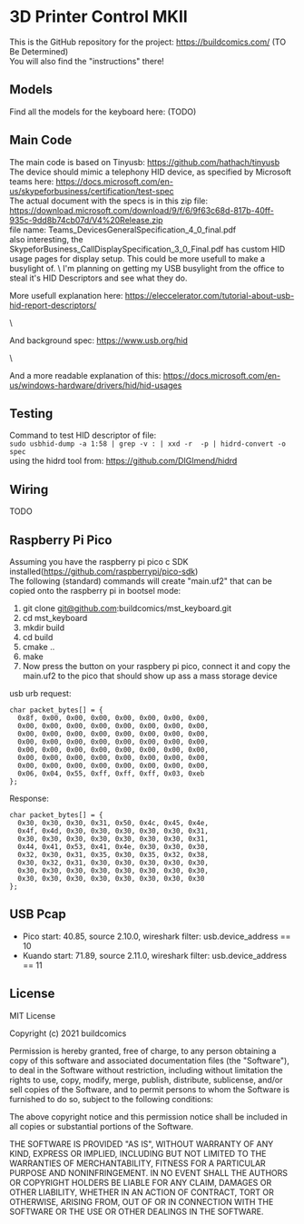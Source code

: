 # 3D Printer Control MKII
This is the GitHub repository for the project: https://buildcomics.com/ (TO Be Determined) \
You will also find the "instructions"  there!

## Models
Find all the models for the keyboard here: (TODO)

## Main Code
The main code is based on Tinyusb: https://github.com/hathach/tinyusb \
The device should mimic a telephony HID device, as specified by Microsoft teams here: https://docs.microsoft.com/en-us/skypeforbusiness/certification/test-spec \
The actual document with the specs is in this zip file: https://download.microsoft.com/download/9/f/6/9f63c68d-817b-40ff-935c-9dd8b74cb07d/V4%20Release.zip  \
file name: Teams_DevicesGeneralSpecification_4_0_final.pdf
\
also interesting, the SkypeforBusiness_CallDisplaySpecification_3_0_Final.pdf has custom HID usage pages for display setup. This could be more usefull to make a busylight of. \ I'm planning on getting my USB busylight from the office to steal it's HID Descriptors and see what they do.

More usefull explanation here: https://eleccelerator.com/tutorial-about-usb-hid-report-descriptors/

\

And background spec: https://www.usb.org/hid

\

And a more readable explanation of this: https://docs.microsoft.com/en-us/windows-hardware/drivers/hid/hid-usages

## Testing
Command to test HID descriptor of file: \
`sudo usbhid-dump -a 1:58 | grep -v : | xxd -r  -p | hidrd-convert -o spec`
\
using the hidrd tool from: https://github.com/DIGImend/hidrd

## Wiring
TODO

## Raspberry Pi Pico
Assuming you have the raspberry pi pico c SDK installed(https://github.com/raspberrypi/pico-sdk) \
The following (standard) commands will create "main.uf2" that can be copied onto the raspberry pi in bootsel mode:
1. git clone git@github.com:buildcomics/mst_keyboard.git
2. cd mst_keyboard
3. mkdir build
4. cd build
5. cmake ..
6. make
7. Now press the button on your raspbery pi pico, connect it and copy the main.uf2 to the pico that should show up ass a mass storage device

usb urb request:
```
char packet_bytes[] = {
  0x8f, 0x00, 0x00, 0x00, 0x00, 0x00, 0x00, 0x00,
  0x00, 0x00, 0x00, 0x00, 0x00, 0x00, 0x00, 0x00,
  0x00, 0x00, 0x00, 0x00, 0x00, 0x00, 0x00, 0x00,
  0x00, 0x00, 0x00, 0x00, 0x00, 0x00, 0x00, 0x00,
  0x00, 0x00, 0x00, 0x00, 0x00, 0x00, 0x00, 0x00,
  0x00, 0x00, 0x00, 0x00, 0x00, 0x00, 0x00, 0x00,
  0x00, 0x00, 0x00, 0x00, 0x00, 0x00, 0x00, 0x00,
  0x06, 0x04, 0x55, 0xff, 0xff, 0xff, 0x03, 0xeb
};
```
Response:
```
char packet_bytes[] = {
  0x30, 0x30, 0x30, 0x31, 0x50, 0x4c, 0x45, 0x4e,
  0x4f, 0x4d, 0x30, 0x30, 0x30, 0x30, 0x30, 0x31,
  0x30, 0x30, 0x30, 0x30, 0x30, 0x30, 0x30, 0x31,
  0x44, 0x41, 0x53, 0x41, 0x4e, 0x30, 0x30, 0x30,
  0x32, 0x30, 0x31, 0x35, 0x30, 0x35, 0x32, 0x38,
  0x30, 0x32, 0x31, 0x30, 0x30, 0x30, 0x30, 0x30,
  0x30, 0x30, 0x30, 0x30, 0x30, 0x30, 0x30, 0x30,
  0x30, 0x30, 0x30, 0x30, 0x30, 0x30, 0x30, 0x30
};
```

## USB Pcap
- Pico start: 40.85, source 2.10.0, wireshark filter: usb.device_address == 10
- Kuando start: 71.89, source 2.11.0, wireshark filter: usb.device_address == 11

## License
MIT License

Copyright (c) 2021 buildcomics

Permission is hereby granted, free of charge, to any person obtaining a copy
of this software and associated documentation files (the "Software"), to deal
in the Software without restriction, including without limitation the rights
to use, copy, modify, merge, publish, distribute, sublicense, and/or sell
copies of the Software, and to permit persons to whom the Software is
furnished to do so, subject to the following conditions:

The above copyright notice and this permission notice shall be included in all
copies or substantial portions of the Software.

THE SOFTWARE IS PROVIDED "AS IS", WITHOUT WARRANTY OF ANY KIND, EXPRESS OR
IMPLIED, INCLUDING BUT NOT LIMITED TO THE WARRANTIES OF MERCHANTABILITY,
FITNESS FOR A PARTICULAR PURPOSE AND NONINFRINGEMENT. IN NO EVENT SHALL THE
AUTHORS OR COPYRIGHT HOLDERS BE LIABLE FOR ANY CLAIM, DAMAGES OR OTHER
LIABILITY, WHETHER IN AN ACTION OF CONTRACT, TORT OR OTHERWISE, ARISING FROM,
OUT OF OR IN CONNECTION WITH THE SOFTWARE OR THE USE OR OTHER DEALINGS IN THE
SOFTWARE.
